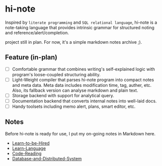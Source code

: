 # hi-note

Inspired by `literate programming` and `SQL relational language`, hi-note is a note-taking language that provides intrinsic grammar for structured noting and reference/alert/completion.

project still in plan. For now, it's a simple markdown notes archive ;).

## Feature (in-plan)

* [ ] Comfortable grammar that combines writing's self-explained logic with program's loose-coupled structuring ability.
* [ ] Light-Weight compiler that parses hi-note program into compact notes and meta data. Meta data includes modification time, tag, auther, etc. Also, its fallback version can analyse markdown and plain text.
* [ ] Storage backend with support for analytical query.
* [ ] Documentation backend that converts internal notes into well-laid docs.
* [ ] Handy toolsets including memo alert, plans, smart editor, etc.

## Notes

Before hi-note is ready for use, I put my on-going notes in Markdown here.

* [Learn-to-be-Hired](./docs/learn-to-be-hired)
* [Learn-Language](./docs/learn-language)
* [Code-Reading](./docs/code-reading)
* [Database-and-Distributed-System](./docs/db-and-sys)